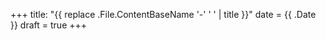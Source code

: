 +++
title: "{{ replace .File.ContentBaseName '-' ' ' | title }}"
date = {{ .Date }}
draft = true
+++
